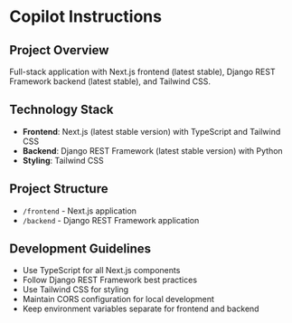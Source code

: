 # Copilot Instructions

## Project Overview
Full-stack application with Next.js frontend (latest stable), Django REST Framework backend (latest stable), and Tailwind CSS.

## Technology Stack
- **Frontend**: Next.js (latest stable version) with TypeScript and Tailwind CSS
- **Backend**: Django REST Framework (latest stable version) with Python
- **Styling**: Tailwind CSS

## Project Structure
- `/frontend` - Next.js application
- `/backend` - Django REST Framework application

## Development Guidelines
- Use TypeScript for all Next.js components
- Follow Django REST Framework best practices
- Use Tailwind CSS for styling
- Maintain CORS configuration for local development
- Keep environment variables separate for frontend and backend
